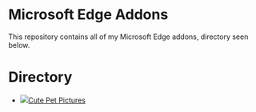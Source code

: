 # Microsoft Edge Addons
This repository contains all of my Microsoft Edge addons, directory seen below.

# Directory
- ![](https://github.com/TJ20201/microsoft-edge-addons/blob/master/pet-pictures/icons/ppicon_16x16)[Cute Pet Pictures](https://github.com/TJ20201/microsoft-edge-addons/tree/master/pet-pictures)

